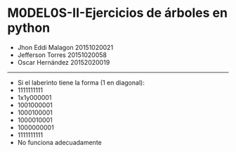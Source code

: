 # M0DEL0S-II-Ejercicios de árboles en python

- Jhon Eddi Malagon 20151020021 
- Jefferson Torres 20151020058 
- Oscar Hernández 20152020019

**************************************************
- Si el laberinto tiene la forma (1 en diagonal):
- 1111111111
- 1x1y000001
- 1001000001
- 1000100001
- 1000010001
- 1000000001
- 1111111111
- No funciona adecuadamente
